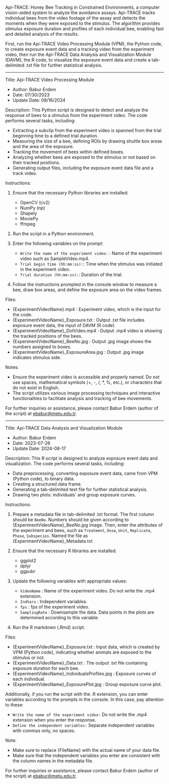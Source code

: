 Api-TRACE: Honey Bee Tracking in Constrained Environments, a computer vision-aided system to analyze the avoidance assays. Api-TRACE tracks individual bees from the video footage of the assay and detects the moments when they were exposed to the stimulus. The algorithm provides stimulus exposure duration and profiles of each individual bee, enabling fast and detailed analysis of the results.

First, run the Api-TRACE Video Processing Module (VPM), the Python code, to create exposure event data and a tracking video from the experiment video, then run the Api-TRACE Data Analysis and Visualization Module (DAVM), the R code, to visualize the exposure event data and create a tab-delimited .txt file for further statistical analysis.

---
Title: Api-TRACE Video Processing Module
- Author: Babur Erdem
- Date: 07/30/2023
- Update Date: 08/16/2024

Description:
This Python script is designed to detect and analyze the response of bees to a stimulus from the experiment video. 
The code performs several tasks, including:	 
- Extracting a subclip from the experiment video is spanned from the trial beginning time to a defined trial duration. 
- Measuring the size of a bee, defining ROIs by drawing shuttle box areas and the area of the exposure.
- Tracking the movement of bees within defined boxes.
- Analyzing whether bees are exposed to the stimulus or not based on their tracked positions.
- Generating output files, including the exposure event data file and a track video.

Instructions:
1. Ensure that the necessary Python libraries are installed:
	- OpenCV (cv2)
	- NumPy (np)
	- Shapely
	- MoviePy
	- ffmpeg

3. Run the script in a Python environment.
4. Enter the following variables on the prompt:
	- `Write the name of the experiment video:` : Name of the experiment video such as SampleVideo.mp4.
	- `Trial begin time (hh:mm:ss):`: Time when the stimulus was initiated in the experiment video.
	- `Trial duration (hh:mm:ss):`: Duration of the trial.

5. Follow the instructions prompted in the console window to measure a bee, draw box areas, and define the exposure area on the video frames.

Files: 
- {ExperimentVideoName}.mp4 : Experiment video, which is the input for the code.
- {ExperimentVideoName}_Exposure.txt : Output .txt file includes exposure event data, the input of DAVM (R code).
- {ExperimentVideoName}_DotVideo.mp4 : Output .mp4 video is showing the tracked positions of the bees.
- {ExperimentVideoName}_BeeNo.jpg : Output .jpg image shows the numbers assigned to boxes.
- {ExperimentVideoName}_ExposureArea.jpg : Output .jpg image indicates stimulus side.

Notes: 
- Ensure the experiment video is accessible and properly named. Do not use spaces, mathematical symbols (+, -, /, *, %, etc.), or characters that do not exist in English.
- The script utilizes various image processing techniques and interactive functionalities to facilitate analysis and tracking of bee movements.

For further inquiries or assistance, please contact Babur Erdem (author of the script) at ebabur@metu.edu.tr.

---
Title: Api-TRACE Data Analysis and Visualization Module
- Author: Babur Erdem
- Date: 2023-07-26
- Update Date: 2024-08-17

Description:
This R script is designed to analyze exposure event data and visualization. 
The code performs several tasks, including:
- Data preprocessing, converting exposure event data, came from VPM (Python code), to binary data.
- Creating a structured data frame.
- Generating a tab-delimited text file for further statistical analysis.
- Drawing two plots: individuals' and group exposure curves.

Instructions:
1. Prepare a metadata file in tab-delimited .txt format. The first column should be `BeeNo`. Numbers should be given according to {ExperimentVideoName}_BeeNo.jpg image. Then, enter the attributes of the experiment and bees, such as `Treatment`, `Dose`, `Unit`, `Replicate`, `Phase`, `Subspecies`. Named the file as {ExperimentVideoName}_Metadata.txt

2. Ensure that the necessary R libraries are installed:
	- ggplot2
	- dplyr
	- ggpubr

3. Update the following variables with appropriate values:
	- `VideoName` : Name of the experiment video. Do not write the .mp4 extension.
	- `IndVars` : Independent variables.
	- `fps` : fps of the experiment video.
	- `SamplingRate` : Downsample the data. Data points in the plots are determined according to this variable.

4. Run the R markdown (.Rmd) script.

Files: 
- {ExperimentVideoName}_Exposure.txt : Input data, which is created by VPM (Python code), indicating whether animals are exposed to the stimulus or not.
- {ExperimentVideoName}_Data.txt : The output .txt file containing exposure duration for each bee.
- {ExperimentVideoName}_IndividualsProfiles.jpg : Exposure curves of each individual.
- {ExperimentVideoName}_ExposurePlot.jpg : Group exposure curve plot.

Additionally, if you run the script with the .R extension, you can enter variables according to the prompts in the console. 
In this case, pay attention to these:
- `Write the name of the experiment video:` Do not write the .mp4 extension when you enter the response. 
- `Define the independent variables:` Separate independent variables with commas only, no spaces. 

Note: 
- Make sure to replace {FileName} with the actual name of your data file.
- Make sure that the independent variables you enter are consistent with the column names in the metadata file.

For further inquiries or assistance, please contact Babur Erdem (author of the script) at ebabur@metu.edu.tr.
